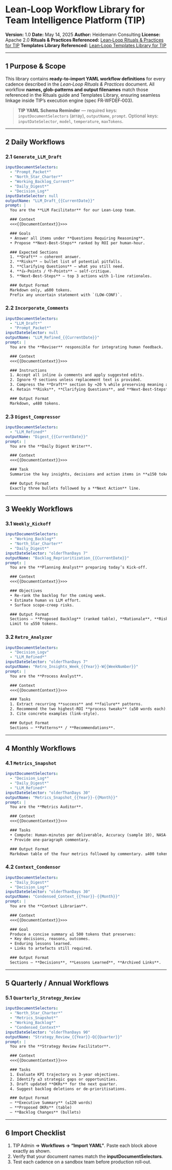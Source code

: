 # **Lean‑Loop Workflow Library for Team Intelligence Platform (TIP)**

**Version:** 1.0
**Date:** May 14, 2025
**Author:** Heidemann Consulting
**License:** Apache 2.0
**Rituals & Practices Referenced:** [Lean‑Loop Rituals & Practices for TIP](./lean-loop-rituals-and-practices.md)
**Templates Library Referenced:** [Lean‑Loop Templates Library for TIP](./lean-loop-templates-library.md)

---

## **1 Purpose & Scope**

This library contains **ready‑to‑import YAML workflow definitions** for every cadence described in the *Lean‑Loop Rituals & Practices* document.
All workflow **names, glob‑patterns and output filenames** match those referenced in the Rituals guide and Templates Library, ensuring seamless linkage inside TIP’s execution engine (spec FR‑WFDEF‑003).

> **TIP YAML Schema Reminder** — required keys:
> `inputDocumentSelectors` (array), `outputName`, `prompt`.
> Optional keys: `inputDateSelector`, `model`, `temperature`, `maxTokens`.

---

## **2 Daily Workflows**

### 2.1 `Generate_LLM_Draft`

```yaml
inputDocumentSelectors:
  - "Prompt_Packet*"
  - "North_Star_Charter*"
  - "Working_Backlog_Current*"
  - "Daily_Digest*"
  - "Decision_Log*"
inputDateSelector: null
outputName: "LLM_Draft_{{CurrentDate}}"
prompt: |
  You are the **LLM Facilitator** for our Lean‑Loop team.

  ### Context
  <<<{{DocumentContext}}>>>

  ### Goals
  • Answer all items under **Questions Requiring Reasoning**.
  • Propose **Next‑Best‑Steps** ranked by ROI per human‑hour.

  ### Expected Sections
  1. **Draft** – coherent answer.
  2. **Risks** – bullet list of potential pitfalls.
  3. **Clarifying Questions** – what you still need.
  4. **👍‑Points / 👎‑Points** – self‑critique.
  5. **Next‑Best‑Steps** – top 3 actions with 1‑line rationales.

  ### Output Format
  Markdown only, ≤600 tokens.
  Prefix any uncertain statement with `(LOW‑CONF)`.
```

### 2.2 `Incorporate_Comments`

```yaml
inputDocumentSelectors:
  - "LLM_Draft*"
  - "Prompt_Packet*"
inputDateSelector: null
outputName: "LLM_Refined_{{CurrentDate}}"
prompt: |
  You are the **Reviser** responsible for integrating human feedback.

  ### Context
  <<<{{DocumentContext}}>>>

  ### Instructions
  1. Accept all inline 👍 comments and apply suggested edits.
  2. Ignore 👎 sections unless replacement text is provided.
  3. Compress the **Draft** section by ≈20 % while preserving meaning and bullet structure.
  4. Retain **Risks**, **Clarifying Questions**, and **Next‑Best‑Steps**.

  ### Output Format
  Markdown, ≤480 tokens.
```

### 2.3 `Digest_Compressor`

```yaml
inputDocumentSelectors:
  - "LLM_Refined*"
outputName: "Digest_{{CurrentDate}}"
prompt: |
  You are the **Daily Digest Writer**.

  ### Context
  <<<{{DocumentContext}}>>>

  ### Task
  Summarise the key insights, decisions and action items in **≤150 tokens**.

  ### Output Format
  Exactly three bullets followed by a **Next Action** line.
```

---

## **3 Weekly Workflows**

### 3.1 `Weekly_Kickoff`

```yaml
inputDocumentSelectors:
  - "Working_Backlog*"
  - "North_Star_Charter*"
  - "Daily_Digest*"
inputDateSelector: "olderThanDays 7"
outputName: "Backlog_Reprioritization_{{CurrentDate}}"
prompt: |
  You are the **Planning Analyst** preparing today’s Kick‑off.

  ### Context
  <<<{{DocumentContext}}>>>

  ### Objectives
  • Re‑rank the backlog for the coming week.
  • Estimate human vs LLM effort.
  • Surface scope‑creep risks.

  ### Output Format
  Sections – **Proposed Backlog** (ranked table), **Rationale**, **Risks**.
  Limit to ≤550 tokens.
```

### 3.2 `Retro_Analyzer`

```yaml
inputDocumentSelectors:
  - "Decision_Logv"
  - "LLM_Refined*"
inputDateSelector: "olderThanDays 7"
outputName: "Retro_Insights_Week_{{Year}}-W{{WeekNumber}}"
prompt: |
  You are the **Process Analyst**.

  ### Context
  <<<{{DocumentContext}}>>>

  ### Tasks
  1. Extract recurring **success** and **failure** patterns.
  2. Recommend the two highest‑ROI **process tweaks** (≤50 words each).
  3. Cite concrete examples (link‑style).

  ### Output Format
  Sections – **Patterns** / **Recommendations**.
```

---

## **4 Monthly Workflows**

### 4.1 `Metrics_Snapshot`

```yaml
inputDocumentSelectors:
  - "Decision_Log*"
  - "Daily_Digest*"
  - "LLM_Refined*"
inputDateSelector: "olderThanDays 30"
outputName: "Metrics_Snapshot_{{Year}}-{{Month}}"
prompt: |
  You are the **Metrics Auditor**.

  ### Context
  <<<{{DocumentContext}}>>>

  ### Tasks
  • Compute: Human‑minutes per deliverable, Accuracy (sample 10), NASA‑TLX average, Prompt reuse %.
  • Provide one‑paragraph commentary.

  ### Output Format
  Markdown table of the four metrics followed by commentary. ≤400 tokens.
```

### 4.2 `Context_Condensor`

```yaml
inputDocumentSelectors:
  - "Daily_Digest*"
  - "Decision_Log*"
inputDateSelector: "olderThanDays 30"
outputName: "Condensed_Context_{{Year}}-{{Month}}"
prompt: |
  You are the **Context Librarian**.

  ### Context
  <<<{{DocumentContext}}>>>

  ### Goal
  Produce a concise summary ≤1 500 tokens that preserves:
  • Key decisions, reasons, outcomes.
  • Enduring lessons learned.
  • Links to artefacts still required.

  ### Output Format
  Sections – **Decisions**, **Lessons Learned**, **Archived Links**.
```

---

## **5 Quarterly / Annual Workflows**

### 5.1 `Quarterly_Strategy_Review`

```yaml
inputDocumentSelectors:
  - "North_Star_Charter*"
  - "Metrics_Snapshot*"
  - "Working_Backlog*"
  - "Condensed_Context*"
inputDateSelector: "olderThanDays 90"
outputName: "Strategy_Review_{{Year}}-Q{{Quarter}}"
prompt: |
  You are the **Strategy Review Facilitator**.

  ### Context
  <<<{{DocumentContext}}>>>

  ### Tasks
  1. Evaluate KPI trajectory vs 3‑year objectives.
  2. Identify ≤3 strategic gaps or opportunities.
  3. Draft updated **OKRs** for the next quarter.
  4. Suggest backlog deletions or de‑prioritisations.

  ### Output Format
  – **Executive Summary** (≤120 words)
  – **Proposed OKRs** (table)
  – **Backlog Changes** (bullets)
```

---

## **6 Import Checklist**

1. TIP Admin ⇒ **Workflows → “Import YAML”**. Paste each block above exactly as shown.
2. Verify that your document names match the **inputDocumentSelectors**.
3. Test each cadence on a sandbox team before production roll‑out.
